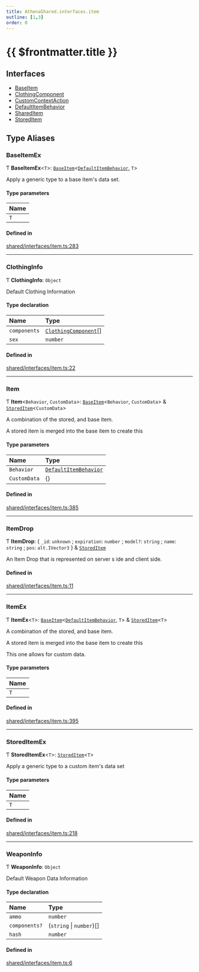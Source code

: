 ```yaml
---
title: AthenaShared.interfaces.item
outline: [1,3]
order: 0
---
```


# {{ $frontmatter.title }}


## Interfaces

- [BaseItem](../interfaces/shared_interfaces_item_BaseItem.md)
- [ClothingComponent](../interfaces/shared_interfaces_item_ClothingComponent.md)
- [CustomContextAction](../interfaces/shared_interfaces_item_CustomContextAction.md)
- [DefaultItemBehavior](../interfaces/shared_interfaces_item_DefaultItemBehavior.md)
- [SharedItem](../interfaces/shared_interfaces_item_SharedItem.md)
- [StoredItem](../interfaces/shared_interfaces_item_StoredItem.md)

## Type Aliases

### BaseItemEx

Ƭ **BaseItemEx**<`T`\>: [`BaseItem`](../interfaces/shared_interfaces_item_BaseItem.md)<[`DefaultItemBehavior`](../interfaces/shared_interfaces_item_DefaultItemBehavior.md), `T`\>

Apply a generic type to a base item's data set.

#### Type parameters

| Name |
| :------ |
| `T` |

#### Defined in

[shared/interfaces/item.ts:283](https://github.com/Stuyk/altv-athena/blob/85b158f/src/core/shared/interfaces/item.ts#L283)

___

### ClothingInfo

Ƭ **ClothingInfo**: `Object`

Default Clothing Information

#### Type declaration

| Name | Type |
| :------ | :------ |
| `components` | [`ClothingComponent`](../interfaces/shared_interfaces_item_ClothingComponent.md)[] |
| `sex` | `number` |

#### Defined in

[shared/interfaces/item.ts:22](https://github.com/Stuyk/altv-athena/blob/85b158f/src/core/shared/interfaces/item.ts#L22)

___

### Item

Ƭ **Item**<`Behavior`, `CustomData`\>: [`BaseItem`](../interfaces/shared_interfaces_item_BaseItem.md)<`Behavior`, `CustomData`\> & [`StoredItem`](../interfaces/shared_interfaces_item_StoredItem.md)<`CustomData`\>

A combination of the stored, and base item.

A stored item is merged into the base item to create this

#### Type parameters

| Name | Type |
| :------ | :------ |
| `Behavior` | [`DefaultItemBehavior`](../interfaces/shared_interfaces_item_DefaultItemBehavior.md) |
| `CustomData` | {} |

#### Defined in

[shared/interfaces/item.ts:385](https://github.com/Stuyk/altv-athena/blob/85b158f/src/core/shared/interfaces/item.ts#L385)

___

### ItemDrop

Ƭ **ItemDrop**: { `_id`: `unknown` ; `expiration`: `number` ; `model?`: `string` ; `name`: `string` ; `pos`: `alt.IVector3`  } & [`StoredItem`](../interfaces/shared_interfaces_item_StoredItem.md)

An Item Drop that is represented on server s ide and client side.

#### Defined in

[shared/interfaces/item.ts:11](https://github.com/Stuyk/altv-athena/blob/85b158f/src/core/shared/interfaces/item.ts#L11)

___

### ItemEx

Ƭ **ItemEx**<`T`\>: [`BaseItem`](../interfaces/shared_interfaces_item_BaseItem.md)<[`DefaultItemBehavior`](../interfaces/shared_interfaces_item_DefaultItemBehavior.md), `T`\> & [`StoredItem`](../interfaces/shared_interfaces_item_StoredItem.md)<`T`\>

A combination of the stored, and base item.

A stored item is merged into the base item to create this

This one allows for custom data.

#### Type parameters

| Name |
| :------ |
| `T` |

#### Defined in

[shared/interfaces/item.ts:395](https://github.com/Stuyk/altv-athena/blob/85b158f/src/core/shared/interfaces/item.ts#L395)

___

### StoredItemEx

Ƭ **StoredItemEx**<`T`\>: [`StoredItem`](../interfaces/shared_interfaces_item_StoredItem.md)<`T`\>

Apply a generic type to a custom item's data set

#### Type parameters

| Name |
| :------ |
| `T` |

#### Defined in

[shared/interfaces/item.ts:218](https://github.com/Stuyk/altv-athena/blob/85b158f/src/core/shared/interfaces/item.ts#L218)

___

### WeaponInfo

Ƭ **WeaponInfo**: `Object`

Default Weapon Data Information

#### Type declaration

| Name | Type |
| :------ | :------ |
| `ammo` | `number` |
| `components?` | (`string` \| `number`)[] |
| `hash` | `number` |

#### Defined in

[shared/interfaces/item.ts:6](https://github.com/Stuyk/altv-athena/blob/85b158f/src/core/shared/interfaces/item.ts#L6)
